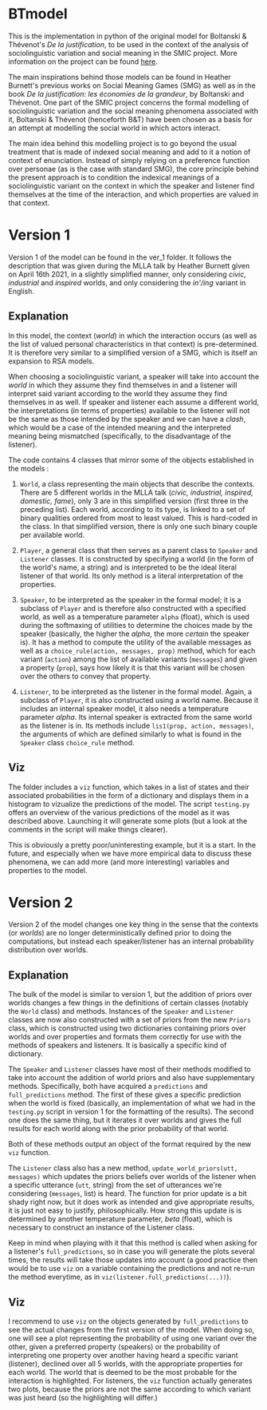 # BTmodel

This is the implementation in python of the original model for Boltanski & Thévenot's _De la justification_, to be used in the context of the analysis of sociolinguistic variation and social meaning in the SMIC project. More information on the project can be found [here][smic_url].

[smic_url]: http://www.socialmeaning.eu/


The main inspirations behind those models can be found in Heather Burnett's previous works on Social Meaning Games (SMG) as well as in the book _De la justification: les économies de la grandeur_, by Boltanski and Thévenot. One part of the SMIC project concerns the formal modelling of sociolinguistic variation and the social meaning phenomena associated with it, Boltanski & Thévenot (henceforth B&T) have been chosen as a basis for an attempt at modelling the social world in which actors interact. 

The main idea behind this modelling project is to go beyond the usual treatment that is made of indexed social meaning and add to it a notion of context of enunciation. Instead of simply relying on a preference function over personae (as is the case with standard SMG), the core principle behind the present approach is to condition the indexical meanings of a sociolinguistic variant on the context in which the speaker and listener find themselves at the time of the interaction, and which properties are valued in that context.

# Version 1

Version 1 of the model can be found in the ver_1 folder. It follows the description that was given during the MLLA talk by Heather Burnett given on April 16th 2021, in a slightly simplified manner, only considering _civic, industrial_ and _inspired_ worlds, and only considering the _in'/ing_ variant in English. 

## Explanation

In this model, the context (_world_) in which the interaction occurs (as well as the list of valued personal characteristics in that context) is pre-determined. It is therefore very similar to a simplified version of a SMG, which is itself an expansion to RSA models.

When choosing a sociolinguistic variant, a speaker will take into account the _world_ in which they assume they find themselves in and a listener will interpret said variant according to the world they assume they find themselves in as well. If speaker and listener each assume a different world, the interpretations (in terms of properties) available to the listener will not be the same as those intended by the speaker and we can have a _clash_, which would be a case of the intended meaning and the interpreted meaning being mismatched (specifically, to the disadvantage of the listener). 

The code contains 4 classes that mirror some of the objects established in the models : 
1. `World`, a class representing the main objects that describe the contexts. There are 5 different worlds in the MLLA talk (_civic, industrial, inspired, domestic, fame_), only 3 are in this simplified version (first three in the preceding list). Each world, according to its type, is linked to a set of binary qualities ordered from most to least valued. This is hard-coded in the class. In that simplified version, there is only one such binary couple per available world. 

2. `Player`, a general class that then serves as a parent class to `Speaker` and `Listener` classes. It is constructed by specifying a world (in the form of the world's name, a string) and is interpreted to be the ideal literal listener of that world. Its only method is a literal interpretation of the properties.

3. `Speaker`, to be interpreted as the speaker in the formal model; it is a subclass of `Player` and is therefore also constructed with a specified world, as well as a temperature parameter `alpha` (float), which is used during the softmaxing of utilities to determine the choices made by the speaker (basically, the higher the _alpha_, the more _certain_ the speaker is). It has a method to compute the utility of the available messages as well as a `choice_rule(action, messages, prop)` method, which for each variant (`action`) among the list of available variants (`messages`) and given a property (`prop`), says how likely it is that this variant will be chosen over the others to convey that property. 

4. `Listener`, to be interpreted as the listener in the formal model. Again, a subclass of `Player`, it is also constructed using a world name. Because it includes an internal speaker model, it also needs a temperature parameter _alpha_. Its internal speaker is extracted from the same world as the listener is in. Its methods include `lis1(prop, action, messages)`, the arguments of which are defined similarly to what is found in the `Speaker` class `choice_rule` method. 


## Viz

The folder includes a `viz` function, which takes in a list of states and their associated probabilities in the form of a dictionary and displays them in a histogram to vizualize the predictions of the model. The script `testing.py` offers an overview of the various predictions of the model as it was described above. Launching it will generate some plots (but a look at the comments in the script will make things clearer). 

This is obviously a pretty poor/uninteresting example, but it is a start. In the future, and especially when we have more empirical data to discuss these phenomena, we can add more (and more interesting) variables and properties to the model. 

# Version 2

Version 2 of the model changes one key thing in the sense that the contexts (or _worlds_) are no longer deterministically defined prior to doing the computations, but instead each speaker/listener has an internal probability distribution over worlds. 

## Explanation

The bulk of the model is similar to version 1, but the addition of priors over worlds changes a few things in the definitions of certain classes (notably the `World` class) and methods. Instances of the `Speaker` and `Listener` classes are now also constructed with a set of priors from the new `Priors` class, which is constructed using two dictionaries containing priors over worlds and over properties and formats them correctly for use with the methods of speakers and listeners. It is basically a specific kind of dictionary. 

The `Speaker` and `Listener` classes have most of their methods modified to take into account the addition of world priors and also have supplementary methods. Specifically, both have acquired a `predictions` and `full_predictions` method. The first of these gives a specific prediction when the world is fixed (basically, an implementation of what we had in the `testing.py` script in version 1 for the formatting of the results). The second one does the same thing, but it iterates it over worlds and gives the full results for each world along with the prior probability of that world. 

Both of these methods output an object of the format required by the new `viz` function.

The `Listener` class also has a new method, `update_world_priors(utt, messages)` which updates the priors beliefs over worlds of the listener when a specific utterance (`utt`, string) from the set of utterances we're considering (`messages`, list) is heard. The function for prior update is a bit shady right now, but it does work as intended and give appropriate results, it is just not easy to justify, philosophically. How strong this update is is determined by another temperature parameter, _beta_ (float), which is necessary to construct an instance of the Listener class.

Keep in mind when playing with it that this method is called when asking for a listener's `full_predictions`, so in case you will generate the plots several times, the results will take those updates into account (a good practice then would be to use `viz` on a variable containing the predictions and not re-run the method everytime, as in `viz(listener.full_predictions(...))`).
## Viz

I recommend to use `viz` on the objects generated by `full_predictions` to see the actual changes from the first version of the model. When doing so, one will see a plot representing the probability of using one variant over the other, given a preferred property (speakers) or the probability of interpreting one property over another having heard a specific variant (listener), declined over all 5 worlds, with the appropriate properties for each world. 
The world that is deemed to be the most probable for the interaction is highlighted. For listeners, the `viz` function actually generates two plots, because the priors are not the same according to which variant was just heard (so the highlighting will differ.)